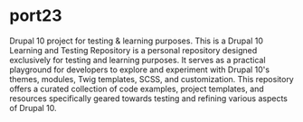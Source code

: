 # port23
Drupal 10 project for testing &amp; learning purposes.
This is a Drupal 10 Learning and Testing Repository is a personal repository designed exclusively for testing and learning purposes. It serves as a practical playground for developers to explore and experiment with Drupal 10's themes, modules, Twig templates, SCSS, and customization. This repository offers a curated collection of code examples, project templates, and resources specifically geared towards testing and refining various aspects of Drupal 10. 
